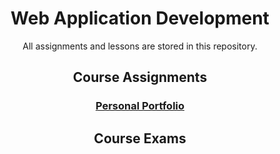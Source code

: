 <div align="center">

  <h1>Web Application Development</h1>
  <p>All assignments and lessons are stored in this repository.</p>

  <h2>Course Assignments</h2>
  <h3><a href="https://comp229-moreau-portfolio.onrender.com">Personal Portfolio</a></h3>

  <h2>Course Exams</h2>

</div>
